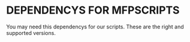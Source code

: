 # DEPENDENCYS FOR MFPSCRIPTS
You may need this dependencys for our scripts.
These are the right and supported versions.
